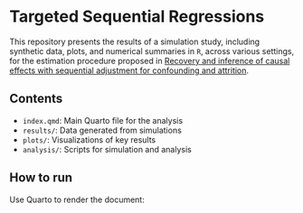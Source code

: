 # Targeted Sequential Regressions

This repository presents the results of a simulation study, including synthetic data, plots, and numerical summaries in `R`, across various settings, for the estimation procedure proposed in [Recovery and inference of causal effects with sequential adjustment for confounding and attrition](https://www.degruyterbrill.com/document/doi/10.1515/jci-2024-0009/html).

## Contents
- `index.qmd`: Main Quarto file for the analysis
- `results/`: Data generated from simulations
- `plots/`: Visualizations of key results
- `analysis/`: Scripts for simulation and analysis

## How to run
Use Quarto to render the document:
